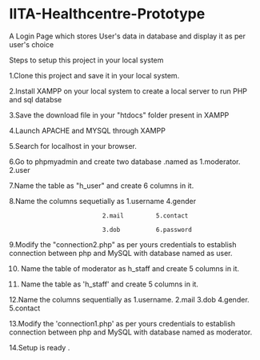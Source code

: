 # IITA-Healthcentre-Prototype

A Login Page which stores User's data in database and display it as per user's choice

Steps to setup this project in your local system

1.Clone this project and save it in your local system.

2.Install XAMPP on your local system to create a local server to run PHP and sql databse

3.Save the download file in your "htdocs" folder present in XAMPP

4.Launch APACHE and MYSQL through XAMPP

5.Search for localhost in your browser.

6.Go to phpmyadmin and create  two database .named as 1.moderator.   2.user


7.Name the table as "h_user" and create 6 columns in it.

8.Name the columns sequetially as 1.username 4.gender

                              2.mail         5.contact

                              3.dob          6.password
9.Modify the "connection2.php" as per yours credentials to establish connection between php and MySQL with database named as user.


10. Name the table of moderator as h_staff and create 5 columns in it.

11. Name the table as 'h_staff' and create 5 columns in it.

12.Name the columns sequentially as 1.username.  2.mail  3.dob  4.gender. 5.contact

13.Modify the 'connection1.php' as per yours credentials to establish connection between php and MySQL with database named as moderator.

14.Setup is ready .
